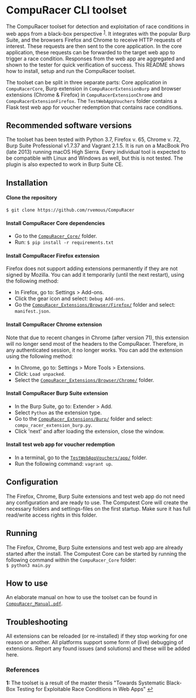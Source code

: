 # CompuRacer CLI toolset
The CompuRacer toolset for detection and exploitation of race conditions in web apps from a black-box perspective <sup id="a1">[1](#f1)</sup>. It integrates with the popular Burp Suite, and the browsers Firefox and Chrome to receive HTTP requests of interest. These requests are then sent to the core application. In the core application, these requests can be forwarded to the target web app to trigger a race condition. Responses from the web app are aggregated and shown to the tester for quick verification of success. This README shows how to install, setup and run the CompuRacer toolset.

The toolset can be split in three separate parts: Core application in `CompuRacerCore`, Burp extension in `CompuRacerExtensionBurp` and browser extensions (Chrome & Firefox) in `CompuRacerExtensionChrome` and `CompuRacerExtensionFirefox`. The `TestWebAppVouchers` folder contains a Flask test web app for voucher redemption that contains race conditions.

## Recommended software versions
The toolset has been tested with Python 3.7, Firefox v. 65, Chrome v. 72, Burp Suite Professional v1.7.37 and Vagrant 2.1.5. It is run on a MacBook Pro (late 2013) running macOS High Sierra. Every individual tool is expected to be compatible with Linux and Windows as well, but this is not tested. The plugin is also expected to work in Burp Suite CE.

## Installation
#### Clone the repository
`$ git clone https://github.com/rvemous/CompuRacer`
#### Install CompuRacer Core dependencies
* Go to the [`CompuRacer_Core/`](CompuRacer_Core/) folder.
* Run: `$ pip install -r requirements.txt`  
#### Install CompuRacer Firefox extension <br>
Firefox does not support adding extensions permanently if they are not signed by Mozilla. You can add it temporarily (until the next restart), using the following method:
* In Firefox, go to: Settings > Add-ons.
* Click the gear icon and select: `Debug Add-ons`.
* Go the [`CompuRacer_Extensions/Browser/Firefox/`](CompuRacer_Extensions/Browser/Firefox/) folder and select: `manifest.json`.
#### Install CompuRacer Chrome extension <br>
Note that due to recent changes in Chrome (after version 71), this extension will no longer send most of the headers to the CompuRacer. Therefore, in any authenticated session, it no longer works. You can add the extension using the following method:
* In Chrome, go to: Settings > More Tools > Extensions.
* Click: `Load unpacked`.
* Select the [`CompuRacer_Extensions/Browser/Chrome/`](CompuRacer_Extensions/Browser/Chrome/) folder.
#### Install CompuRacer Burp Suite extension
* In the Burp Suite, go to: Extender > Add.
* Select `Python` as the extension type.
* Go to the [`CompuRacer_Extensions/Burp/`](CompuRacer_Extensions/Burp/) folder and select: `compu_racer_extension_burp.py`.
* Click 'next' and after loading the extension, close the window.
#### Install test web app for voucher redemption
* In a terminal, go to the [`TestWebAppVouchers/app/`](TestWebAppVouchers/app/) folder.
* Run the following command: `vagrant up`.

## Configuration
The Firefox, Chrome, Burp Suite extensions and test web app do not need any configuration and are ready to use. The Computest Core will create the necessary folders and settings-files on the first startup. Make sure it has full read/write access rights in this folder.

## Running
The Firefox, Chrome, Burp Suite extensions and test web app are already started after the install. The Computest Core can be started by running the following command within the `CompuRacer_Core` folder: <br>
`$ python3 main.py`

## How to use
An elaborate manual on how to use the toolset can be found in [`CompuRacer_Manual.pdf`](CompuRacer_Manual.pdf).

## Troubleshooting
All extensions can be reloaded (or re-installed) if they stop working for one reason or another. All platforms support some form of (live) debugging of extensions. Report any found issues (and solutions) and these will be added here. 

### References
<b id="f1">1: </b>The toolset is a result of the master thesis "Towards Systematic Black-Box Testing for Exploitable Race Conditions in Web Apps" [↩](#a1) 
